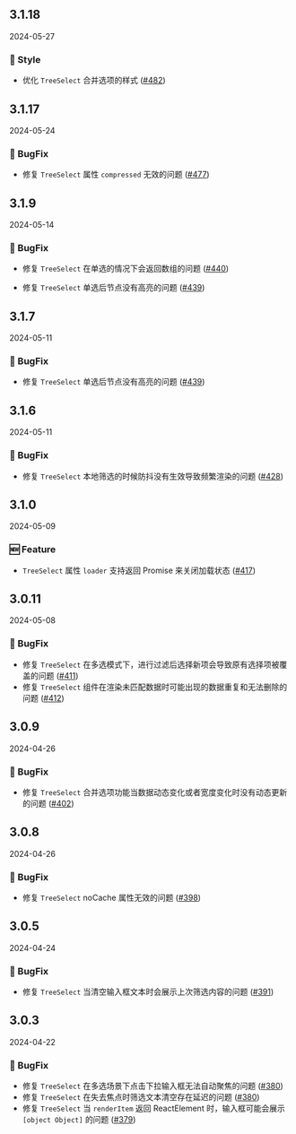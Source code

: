 ## 3.1.18
2024-05-27

### 💅 Style

- 优化 `TreeSelect` 合并选项的样式 ([#482](https://github.com/sheinsight/shineout-next/pull/482))

## 3.1.17
2024-05-24

### 🐞 BugFix

- 修复 `TreeSelect` 属性  `compressed` 无效的问题 ([#477](https://github.com/sheinsight/shineout-next/pull/477))

## 3.1.9
2024-05-14

### 🐞 BugFix

- 修复 `TreeSelect` 在单选的情况下会返回数组的问题 ([#440](https://github.com/sheinsight/shineout-next/pull/440))

- 修复 `TreeSelect` 单选后节点没有高亮的问题  ([#439](https://github.com/sheinsight/shineout-next/pull/439))


## 3.1.7
2024-05-11

### 🐞 BugFix

- 修复 `TreeSelect` 单选后节点没有高亮的问题 ([#439](https://github.com/sheinsight/shineout-next/pull/439))

## 3.1.6
2024-05-11

### 🐞 BugFix

- 修复 `TreeSelect` 本地筛选的时候防抖没有生效导致频繁渲染的问题 ([#428](https://github.com/sheinsight/shineout-next/pull/428))

## 3.1.0
2024-05-09

### 🆕 Feature
- `TreeSelect` 属性 `loader` 支持返回 Promise 来关闭加载状态 ([#417](https://github.com/sheinsight/shineout-next/pull/417))


## 3.0.11
2024-05-08

### 🐞 BugFix

- 修复 `TreeSelect` 在多选模式下，进行过滤后选择新项会导致原有选择项被覆盖的问题 ([#411](https://github.com/sheinsight/shineout-next/pull/411))
- 修复 `TreeSelect` 组件在渲染未匹配数据时可能出现的数据重复和无法删除的问题 ([#412](https://github.com/sheinsight/shineout-next/pull/412))



## 3.0.9
2024-04-26

### 🐞 BugFix

- 修复 `TreeSelect` 合并选项功能当数据动态变化或者宽度变化时没有动态更新的问题 ([#402](https://github.com/sheinsight/shineout-next/pull/402))

## 3.0.8
2024-04-26

### 🐞 BugFix

- 修复 `TreeSelect` noCache 属性无效的问题 ([#398](https://github.com/sheinsight/shineout-next/pull/398))

## 3.0.5
2024-04-24

### 🐞 BugFix

- 修复 `TreeSelect` 当清空输入框文本时会展示上次筛选内容的问题 ([#391](https://github.com/sheinsight/shineout-next/pull/391))

## 3.0.3
2024-04-22

### 🐞 BugFix

- 修复 `TreeSelect` 在多选场景下点击下拉输入框无法自动聚焦的问题 ([#380](https://github.com/sheinsight/shineout-next/pull/380))
- 修复 `TreeSelect` 在失去焦点时筛选文本清空存在延迟的问题 ([#380](https://github.com/sheinsight/shineout-next/pull/380))
- 修复 `TreeSelect` 当 `renderItem` 返回 ReactElement 时，输入框可能会展示 `[object Object]` 的问题 ([#379](https://github.com/sheinsight/shineout-next/pull/379))
